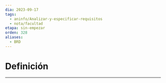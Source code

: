 ```yaml
---
dia: 2023-09-17
tags:
  - aninfo/Analizar-y-especificar-requisitos
  - nota/facultad
etapa: sin-empezar
orden: 328
aliases:
  - BRD
---
```

# Definición
---
